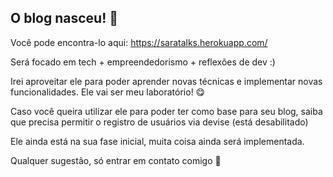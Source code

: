 ## O blog nasceu! 🎉

Você pode encontra-lo aqui: https://saratalks.herokuapp.com/ 

Será focado em tech + empreendedorismo + reflexões de dev :)

Irei aproveitar ele para poder aprender novas técnicas e implementar novas funcionalidades. Ele vai ser meu laboratório! 😋

Caso você queira utilizar ele para poder ter como base para seu blog, saiba que precisa permitir o registro de usuários via devise (está desabilitado)

Ele ainda está na sua fase inicial, muita coisa ainda será implementada.

Qualquer sugestão, só entrar em contato comigo 👾
